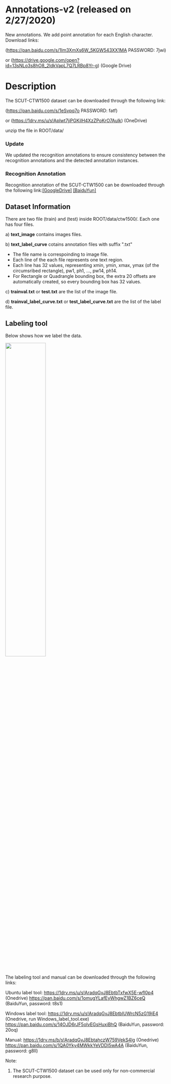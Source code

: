 # Annotations-v2 (released on 2/27/2020)

New annotations. We add point annotation for each English character. Download links:

(https://pan.baidu.com/s/1Im3XmXs6W_5KGW543XX1MA PASSWORD: 7jwi)

or (https://drive.google.com/open?id=13sNLo3s8hO8_2ldkVapL7Q7LRBp8Yr-g) (Google Drive)

# Description

The SCUT-CTW1500 dataset can be downloaded through the following link:

(https://pan.baidu.com/s/1eSvpq7o PASSWORD: fatf)

or (https://1drv.ms/u/s!Aplwt7jiPGKilH4XzZPoKrO7Aulk) (OneDrive)

unzip the file in ROOT/data/ 
### Update
We updated the recognition annotations to ensure consistency between the recognition annotations and the detected annotation instances.
### Recognition Annotation
Recognition annotation of the SCUT-CTW1500 can be downloaded through the following link:[[GoogleDrive]](https://drive.google.com/file/d/1tHf-n86z4zFRaRNEc02EO-hZINZqkQpz/view?usp=sharing) [[BaiduYun]](https://pan.baidu.com/s/1MM7a-LX-ZBfNmb00iyUGTQ)

## Dataset Information

There are two file (train) and (test) inside ROOT/data/ctw1500/. Each one has four files.

a) **text_image** contains images files.

b) **text_label_curve** cotains annotation files with suffix ".txt"
* The file name is correspoinding to image file.
* Each line of the each file represents one text region.
* Each line has 32 values, representing xmin, ymin, xmax, ymax (of the circumsribed rectangle), pw1, ph1, ..., pw14, ph14.
* For Rectangle or Quadrangle bounding box, the extra 20 offsets are automatically created, so every bounding box has 32 values.

c) **trainval.txt** or **test.txt** are the list of the image file. 

d) **trainval_label_curve.txt** or **test_label_curve.txt** are the list of the label file.

## Labeling tool

Below shows how we label the data.

<img src="labeling.gif" width="50%">

The labeling tool and manual can be downloaded through the following links:

Ubuntu label tool: https://1drv.ms/u/s!AradqGvJ8EbtbTxfwX5E-wfl0p4 (Onedrive)
                   https://pan.baidu.com/s/1omugYLafEyWhgwZ1BZ6ceQ (BaiduYun,  password: t8s1)

Windows label tool: https://1drv.ms/u/s!AradqGvJ8EbtbIUWrcN5zG19jE4 (Onedrive, run Windows_label_tool.exe)
                   https://pan.baidu.com/s/14OJD6rJF5olvEGsHuxiBhQ (BaiduYun,  password: 20oq)

Manual: https://1drv.ms/b/s!AradqGvJ8EbtahczW759VekS4lg (Onedrive)
        https://pan.baidu.com/s/1QA0Yky4MWkkYeVDDI5wA4A (BaiduYun, password: g8ll)

Note:
1. The SCUT-CTW1500 dataset can be used only for non-commercial research purpose.
